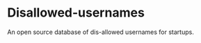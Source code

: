Disallowed-usernames
====================

An open source database of dis-allowed usernames for startups.
